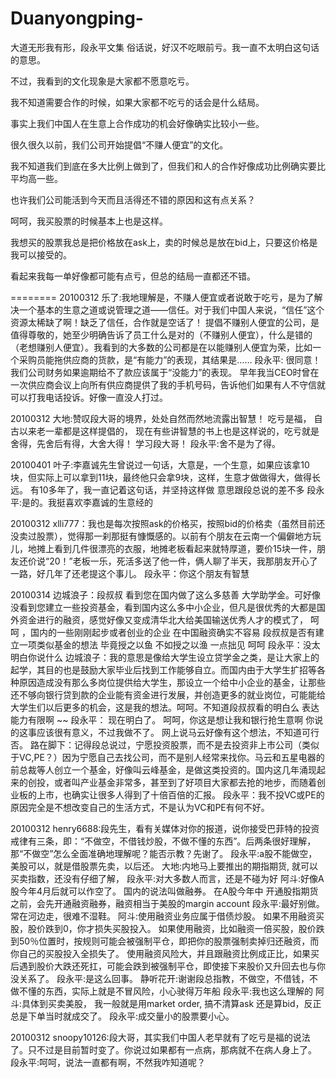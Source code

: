 # Duanyongping-
大道无形我有形，段永平文集
俗话说，好汉不吃眼前亏。我一直不太明白这句话的意思。

不过，我看到的文化现象是大家都不愿意吃亏。

我不知道需要合作的时候，如果大家都不吃亏的话会是什么结局。

事实上我们中国人在生意上合作成功的机会好像确实比较小一些。

很久很久以前，我们公司开始提倡“不赚人便宜”的文化。

我不知道我们到底在多大比例上做到了，但我们和人的合作好像成功比例确实要比平均高一些。

也许我们公司能活到今天而且活得还不错的原因和这有点关系？

呵呵，我买股票的时候基本上也是这样。

我想买的股票我总是把价格放在ask上，卖的时候总是放在bid上，只要这价格是我可以接受的。

看起来我每一单好像都可能有点亏，但总的结局一直都还不错。

========
20100312
乐了:我地理解是，不赚人便宜或者说敢于吃亏，是为了解决一个基本的生意之道或说管理之道——信任。对于我们中国人来说，“信任”这个资源太稀缺了啊！缺乏了信任，合作就是空话了！
提倡不赚别人便宜的公司，是值得尊敬的，她至少明确告诉了员工什么是对的（不赚别人便宜），什么是错的（老想赚别人便宜）。我看到的大多数的公司都是在以能赚别人便宜为荣，比如一个采购员能拖供应商的货款，是“有能力”的表现，其结果是……
段永平:
很同意！
我们公司财务如果逾期给不了款应该属于“没能力”的表现。
早年我当CEO时曾在一次供应商会议上向所有供应商提供了我的手机号码，告诉他们如果有人不守信就可以打我电话投诉。好像一直没人打过。

20100312
大地:赞叹段大哥的境界，处处自然而然地流露出智慧！
吃亏是福，
自古以来老一辈都是这样提倡的，
现在有些讲智慧的书上也是这样说的，吃亏就是舍得，先舍后有得，大舍大得！
学习段大哥！
段永平:舍不是为了得。

20100401
叶子:李嘉诚先生曾说过一句话，大意是，一个生意，如果应该拿10块，但实际上可以拿到11块，最终他只会拿9块，这样，生意才做做得大，做得长远。
有10多年了，我一直记着这句话，并坚持这样做
意思跟段总说的差不多
段永平:是的。我挺喜欢李嘉诚的生意经的

20100312
xlli777：我也是每次按照ask的价格买，按照bid的价格卖（虽然目前还没卖过股票），觉得那一刹那挺有慷慨感的。以前有个朋友在云南一个偏僻地方玩儿，地摊上看到几件很漂亮的衣服，地摊老板看起来就特厚道，要价15块一件，朋友还价说“20！”老板一乐，死活多送了他一件，俩人聊了半天，我那朋友开心了一路，好几年了还老提这个事儿。
段永平：你这个朋友有智慧

20100314
边城浪子：段叔叔 看到您在国内做了这么多慈善 大学助学金。可好像没看到您建立一些投资基金，看到国内这么多中小企业，但凡是很优秀的大都是国外资金进行的融资，感觉好像又变成清华北大给美国输送优秀人才的模式了， 呵呵 ，国内的一些刚刚起步或者创业的企业 在中国融资确实不容易 段叔叔是否有建立一项类似基金的想法 毕竟授之以鱼 不如授之以渔 一点拙见 呵呵
段永平：没太明白你说什么
边城浪子：我的意思是像给大学生设立贷学金之类，是让大家上的起学，其目的也是鼓励大家毕业后找到工作能够自立。而国内由于大学生扩招等各种原因造成没有那么多岗位提供给大学生，那设立一个给中小企业的基金，让那些还不够向银行贷到款的企业能有资金进行发展，并创造更多的就业岗位，可能能给大学生们以后更多的机会，这是我的想法。呵呵。不知道段叔叔看的明白么 表达能力有限啊  ~~
段永平：
现在明白了。
呵呵，你这是想让我和银行抢生意啊
你说的这事应该很有意义，不过我做不了。
网上说马云好像有这个想法，不知道可行否。
路在脚下：记得段总说过，宁愿投资股票，而不是去投资非上市公司（类似于VC,PE？）因为宁愿自己去找公司，而不是别人经常来找你。马云和五星电器的前总裁等人创立一个基金，好像叫云峰基金，是做这类投资的。国内这几年涌现起来的创投，或者叫产业基金非常多，甚至到了好项目大家都去抢的地步，而随着创业板的上市，也确实让很多人得到了十倍百倍的汇报。
段永平：我不投VC或PE的原因完全是不想改变自己的生活方式，不是认为VC和PE有何不好。

20100312
henry6688:段先生，看有关媒体对你的报道，说你接受巴菲特的投资戒律有三条，即：“不做空，不借钱炒股，不做不懂的东西”。后两条很好理解，那“不做空”怎么全面准确地理解呢？能否示教？先谢了。
段永平:a股不能做空，美股可以，就是借股票先卖，以后还。
大地:内地马上要推出的期指期货, 就可以买卖指数，还没有仔细了解，
段永平:对大多数人而言，还是不碰为好
阿斗:好像A股今年4月后就可以作空了。  国内的说法叫做融券。
在A股今年中 开通股指期货之前，会先开通融资融券，融资相当于美股的margin account
段永平:最好别做。常在河边走，很难不湿鞋。
阿斗:使用融资业务应属于借债炒股。
如果不用融资买股，股价跌到0，你才损失买股投入。
如果使用融资，比如融资一倍买股，股价跌到50％位置时，按规则可能会被强制平仓，即把你的股票强制卖掉归还融资，而你自己的买股投入全损失了。
使用融资风险大，并且跟融资比例成正比，如果买后遇到股价大跌还死扛，可能会跌到被强制平仓，即使接下来股价又升回去也与你没关系了。
段永平:是这么回事。
静听花开:谢谢段总指教，不做空，不借钱，不做不懂的东西，实际上就是不冒风险，小心驶得万年船
段永平:我也这么理解的
阿斗:具体到买卖美股， 我一般就是用market order, 搞不清算ask 还是算bid，反正总是下单当时就成交了。
段永平:成交量小的股票要小心。


20100312
snoopy10126:段大哥，其实我们中国人老早就有了吃亏是福的说法了。只不过是目前暂时变了。你说过如果都有一点病，那病就不在病人身上了。
段永平:呵呵，说法一直都有啊，不然我咋知道呢？
